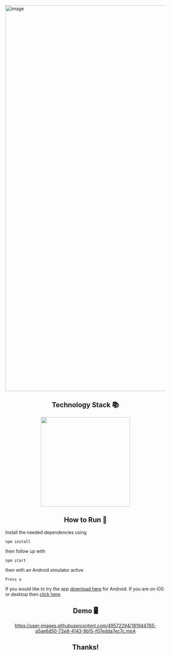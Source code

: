 <img width="1208" alt="image" src="https://user-images.githubusercontent.com/49572294/181937731-2c3bf4a2-1662-4da3-86f1-3199a5dbc701.png">

<h2 align='center'> Technology Stack 📚 </h2>

<div align='center'>

<img src="https://user-images.githubusercontent.com/49572294/181939532-ec1c7d41-ef6e-4afc-995c-be9611e4f0bb.png" width="280">

</div>

<h2 align='center'> How to Run 🚀 </h2>

Install the needed dependencies using
```
npm install
```
then follow up with
```
npm start
```
then with an Android simulator active
```
Press a
```

If you would like to try the app <a href="">download here</a> for Android. If you are on iOS or desktop then <a href="quizzery.github.io">click here</a>.


<h2 align='center'> Demo 🖥️ </h2>

<div align='center'>

https://user-images.githubusercontent.com/49572294/181944765-a5ae6d50-72e8-4143-9b15-f07edda7ec7c.mp4

</div>

<h2 align='center'> Thanks! </h2>
